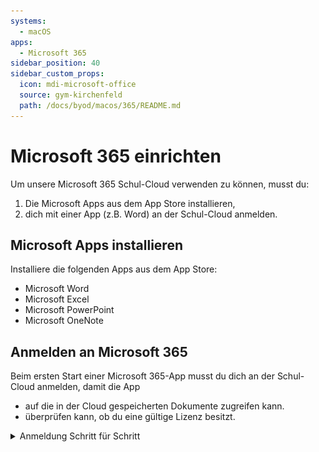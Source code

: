 ```yaml
---
systems:
  - macOS
apps:
  - Microsoft 365
sidebar_position: 40
sidebar_custom_props:
  icon: mdi-microsoft-office
  source: gym-kirchenfeld
  path: /docs/byod/macos/365/README.md
---
```


# Microsoft 365 einrichten



Um unsere Microsoft 365 Schul-Cloud verwenden zu können, musst du:

1. Die Microsoft Apps aus dem App Store installieren,
2. dich mit einer App (z.B. Word) an der Schul-Cloud anmelden.

## Microsoft Apps installieren

Installiere die folgenden Apps aus dem App Store:

- Microsoft Word
- Microsoft Excel
- Microsoft PowerPoint
- Microsoft OneNote

## Anmelden an Microsoft 365

Beim ersten Start einer Microsoft 365-App musst du dich an der Schul-Cloud anmelden, damit die App

- auf die in der Cloud gespeicherten Dokumente zugreifen kann.
- überprüfen kann, ob du eine gültige Lizenz besitzt.

<details>
<summary>Anmeldung Schritt für Schritt</summary>

1. Öffne das Launchpad, um Microsoft Word zu starten. Das Launchpad kann mit der Taste [[F4]] oder mit folgendem Icon geöffnet werden:

    ![](./launchpad-icon.png)

2. Klicke im Launchpad auf das Word-Icon:

    ![](./microsoft-word-icon.png)

3. Klicke auf __Erste Schritte__:

    ![](./office-login-1.png)

4. Klicke auf __Anmelden__:

    ![](./office-login-2.png)

5. Gib deine Schul-E-Mail-Adresse ein und klicke auf __Weiter__:

    ![](./office-login-3.png)

6. Gib dein Kennwort ein und Klicke auf __Anmelden__:

    ![](./office-login-4.png)

7. Klicke auf __Mit der Verwendung von Word beginnen__:

    ![](./office-login-5.png)

</details>

[1]: https://portal.office.com/account#home
